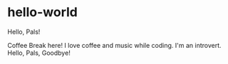 # hello-world

Hello, Pals!

Coffee Break here! I love coffee and music while coding.
I'm an introvert. Hello, Pals, Goodbye!
